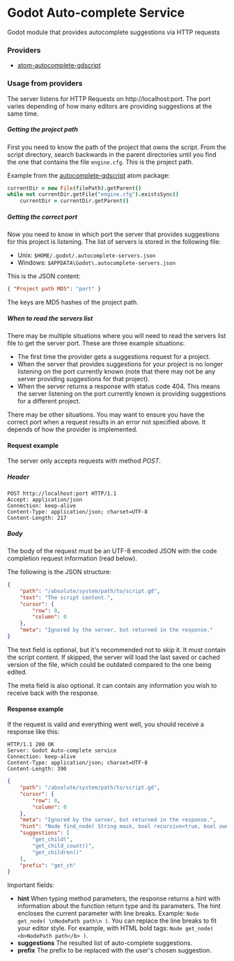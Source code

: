 
# Godot Auto-complete Service
 Godot module that provides autocomplete suggestions via HTTP requests

### Providers

- [atom-autocomplete-gdscript](https://github.com/neikeq/atom-autocomplete-gdscript)

### Usage from providers

The server listens for HTTP Requests on http://localhost:port. The port varies depending of how many editors are providing suggestions at the same time.

##### Getting the project path

First you need to know the path of the project that owns the script. From the script directory, search backwards in the parent directories until you find the one that contains the file `engine.cfg`. This is the project path.

Example from the [autocomplete-gdscript](https://github.com/neikeq/atom-autocomplete-gdscript/blob/master/lib/provider.coffee#L58-L60) atom package:

``` CoffeeScript
currentDir = new File(filePath).getParent()
while not currentDir.getFile("engine.cfg").existsSync()
    currentDir = currentDir.getParent()
```

##### Getting the correct port

Now you need to know in which port the server that provides suggestions for this project is listening. The list of servers is stored in the following file:

- Unix: `$HOME/.godot/.autocomplete-servers.json`
- Windows: `$APPDATA\Godot\.autocomplete-servers.json`

This is the JSON content:

``` json
{ "Project path MD5": "port" }
```

The keys are MD5 hashes of the project path.

##### When to read the servers list

There may be multiple situations where you will need to read the servers list file to get the server port. These are three example situations:

- The first time the provider gets a suggestions request for a project.
- When the server that provides suggestions for your project is no longer listening on the port currently known (note that there may not be any server providing suggestions for that project).
- When the server returns a response with status code 404. This means the server listening on the port currently known is providing suggestions for a different project.

There may be other situations. You may want to ensure you have the correct port when a request results in an error not specified above. It depends of how the provider is implemented.

#### Request example

The server only accepts requests with method _POST_.

##### Header

```
POST http://localhost:port HTTP/1.1
Accept: application/json
Connection: keep-alive
Content-Type: application/json; charset=UTF-8
Content-Length: 217
```

##### Body

The body of the request must be an UTF-8 encoded JSON with the code completion request information (read below).

The following is the JSON structure:

``` json
{
    "path": "/absolute/system/path/to/script.gd",
    "text": "The script content.",
    "cursor": {
        "row": 0,
        "column": 0
    },
    "meta": "Ignored by the server, but returned in the response."
}
```

The text field is optional, but it's recommended not to skip it. It must contain the script content. If skipped, the server will load the last saved or cached version of the file, which could be outdated compared to the one being edited.

The meta field is also optional. It can contain any information you wish to receive back with the response.

#### Response example

If the request is valid and everything went well, you should receive a response like this:

```
HTTP/1.1 200 OK
Server: Godot Auto-complete service
Connection: keep-alive
Content-Type: application/json; charset=UTF-8
Content-Length: 390
```

``` json
{
    "path": "/absolute/system/path/to/script.gd",
    "cursor": {
        "row": 0,
        "column": 0
    },
    "meta": "Ignored by the server, but returned in the response.",
    "hint": "Node find_node( String mask, bool recursive=true, bool owned=true )",
    "suggestions": [
        "get_child(",
        "get_child_count()",
        "get_children()"
    ],
    "prefix": "get_ch"
}
```

Important fields:

- **hint** When typing method parameters, the response returns a hint with information about the function return type and its parameters. The hint encloses the current parameter with line breaks. Example: `Node get_node( \nNodePath path\n )`. You can replace the line breaks to fit your editor style. For example, with HTML bold tags: `Node get_node( <b>NodePath path</b> )`.
- **suggestions** The resulted list of auto-complete suggestions.
- **prefix** The prefix to be replaced with the user's chosen suggestion.
